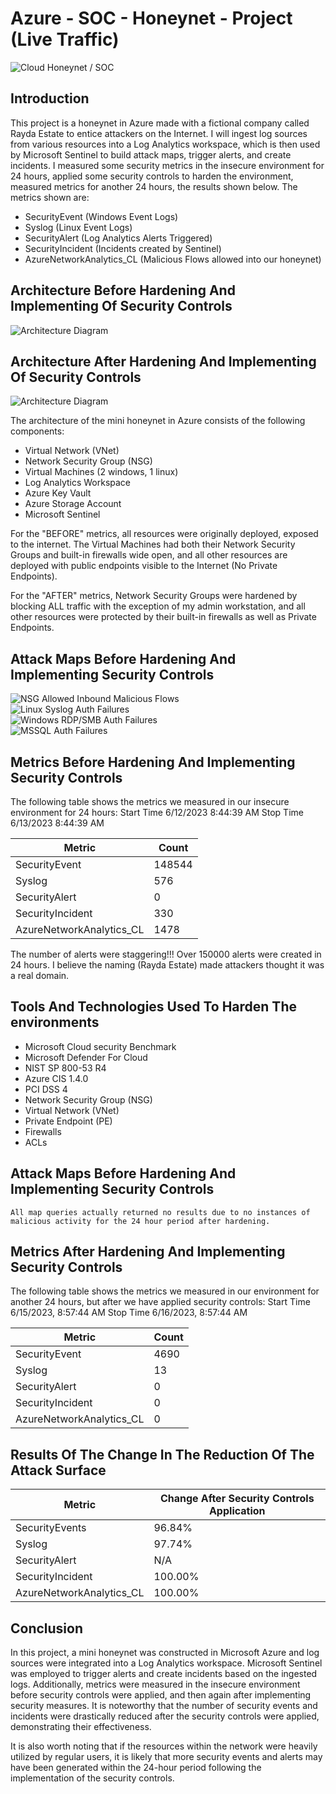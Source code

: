 # Azure - SOC - Honeynet - Project (Live Traffic)
![Cloud Honeynet / SOC](https://i.imgur.com/VGcjyU7.jpg)

## Introduction

This project is a honeynet in Azure made with a fictional company called Rayda Estate to entice attackers on the Internet. I will ingest log sources from various resources into a Log Analytics workspace, which is then used by Microsoft Sentinel to build attack maps, trigger alerts, and create incidents. I measured some security metrics in the insecure environment for 24 hours, applied some security controls to harden the environment, measured metrics for another 24 hours, the results shown below. The metrics shown are:

- SecurityEvent (Windows Event Logs)
- Syslog (Linux Event Logs)
- SecurityAlert (Log Analytics Alerts Triggered)
- SecurityIncident (Incidents created by Sentinel)
- AzureNetworkAnalytics_CL (Malicious Flows allowed into our honeynet)

## Architecture Before Hardening And Implementing Of Security Controls
![Architecture Diagram](https://i.imgur.com/1yJ0IJU.jpg)

## Architecture After Hardening And Implementing Of Security Controls
![Architecture Diagram](https://i.imgur.com/c0cSnfw.jpg)

The architecture of the mini honeynet in Azure consists of the following components:

- Virtual Network (VNet)
- Network Security Group (NSG)
- Virtual Machines (2 windows, 1 linux)
- Log Analytics Workspace
- Azure Key Vault
- Azure Storage Account
- Microsoft Sentinel

For the "BEFORE" metrics, all resources were originally deployed, exposed to the internet. The Virtual Machines had both their Network Security Groups and built-in firewalls wide open, and all other resources are deployed with public endpoints visible to the Internet (No Private Endpoints).

For the "AFTER" metrics, Network Security Groups were hardened by blocking ALL traffic with the exception of my admin workstation, and all other resources were protected by their built-in firewalls as well as Private Endpoints.

## Attack Maps Before Hardening And Implementing Security Controls
![NSG Allowed Inbound Malicious Flows](https://i.imgur.com/OKmlgcm.jpg)<br>
![Linux Syslog Auth Failures](https://i.imgur.com/Ywmqqwd.jpg)<br>
![Windows RDP/SMB Auth Failures](https://i.imgur.com/h9r5oGY.jpg)<br>
![MSSQL Auth Failures](https://i.imgur.com/JimzOeB.jpg)

## Metrics Before Hardening And Implementing Security Controls

The following table shows the metrics we measured in our insecure environment for 24 hours:
Start Time 6/12/2023 8:44:39 AM
Stop Time  6/13/2023 8:44:39 AM

| Metric                   | Count
| ------------------------ | -----
| SecurityEvent            | 148544
| Syslog                   | 576
| SecurityAlert            | 0 
| SecurityIncident         | 330
| AzureNetworkAnalytics_CL | 1478

The number of alerts were staggering!!! Over 150000 alerts were created in 24 hours. I believe the naming (Rayda Estate) made attackers thought it was a real domain.

## Tools And Technologies Used To Harden The environments
- Microsoft Cloud security Benchmark
-  Microsoft Defender For Cloud
- NIST SP 800-53 R4
- Azure CIS 1.4.0
- PCI DSS 4
- Network Security Group (NSG)
- Virtual Network (VNet)
- Private Endpoint (PE)
- Firewalls
- ACLs

## Attack Maps Before Hardening And Implementing Security Controls

```All map queries actually returned no results due to no instances of malicious activity for the 24 hour period after hardening.```

## Metrics After Hardening And Implementing Security Controls

The following table shows the metrics we measured in our environment for another 24 hours, but after we have applied security controls:
Start Time 6/15/2023, 8:57:44 AM
Stop Time	 6/16/2023, 8:57:44 AM

| Metric                   | Count
| ------------------------ | -----
| SecurityEvent            | 4690
| Syslog                   | 13
| SecurityAlert            | 0
| SecurityIncident         | 0
| AzureNetworkAnalytics_CL | 0

## Results Of The Change In The Reduction Of The Attack Surface

| Metric                        | Change After Security Controls Application
|-------------------------------| ------------------------------------------
| SecurityEvents                | 96.84%
| Syslog                        | 97.74%
| SecurityAlert                 | N/A
| SecurityIncident              | 100.00%
| AzureNetworkAnalytics_CL      | 100.00%

## Conclusion

In this project, a mini honeynet was constructed in Microsoft Azure and log sources were integrated into a Log Analytics workspace. Microsoft Sentinel was employed to trigger alerts and create incidents based on the ingested logs. Additionally, metrics were measured in the insecure environment before security controls were applied, and then again after implementing security measures. It is noteworthy that the number of security events and incidents were drastically reduced after the security controls were applied, demonstrating their effectiveness.

It is also worth noting that if the resources within the network were heavily utilized by regular users, it is likely that more security events and alerts may have been generated within the 24-hour period following the implementation of the security controls.
